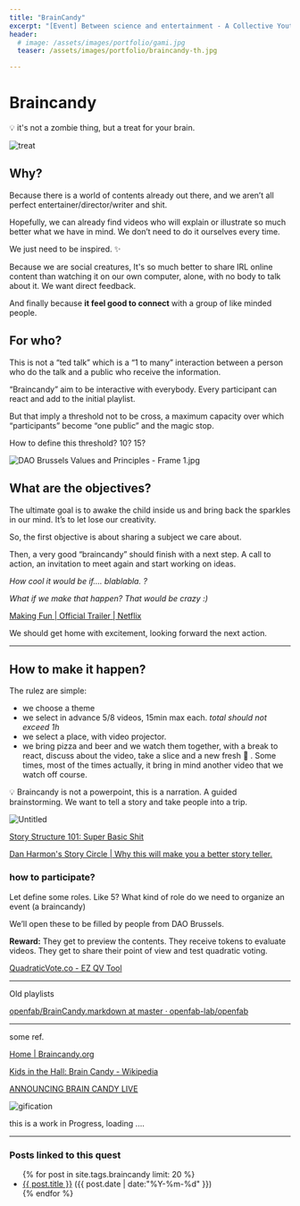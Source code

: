 ```yaml
---
title: "BrainCandy"
excerpt: "[Event] Between science and entertainment - A Collective Youtube night"
header:
  # image: /assets/images/portfolio/gami.jpg
  teaser: /assets/images/portfolio/braincandy-th.jpg

---
```

# Braincandy

<aside>
💡 it's not a zombie thing, but a treat for your brain.

</aside>

![treat](Braincandy%20676ed/Untitled.png)

## Why?

Because there is a world of contents already out there, and we aren’t all perfect entertainer/director/writer and shit. 

Hopefully, we can already find videos who will explain or illustrate so much better what we have in mind. We don’t need to do it ourselves every time. 

We just need to be inspired. ✨

Because we are social creatures, It's so much better to share IRL online content than watching it on our own computer, alone, with no body to talk about it. We want direct feedback.

And finally because **it feel good to connect** with a group of like minded people.

## For who?

This is not a “ted talk” which is  a “1 to many” interaction between a person who do the talk and a public who receive the information. 

“Braincandy” aim to be interactive with everybody. Every participant can react and add to the initial playlist. 

But that imply a threshold not to be cross, a maximum capacity over which “participants” become “one public” and the magic stop. 

How to define this threshold? 10? 15? 

![DAO Brussels Values and Principles - Frame 1.jpg](Braincandy%20676ed/DAO_Brussels_Values_and_Principles_-_Frame_1.jpg)

## What are the objectives?

The ultimate goal is to awake the child inside us and bring back the sparkles in our mind. It’s to let lose our creativity.

So, the first objective is about sharing a subject we care about.

Then, a very good “braincandy” should finish with a next step. A call to action, an invitation to meet again and start working on ideas.

*How cool it would be if.... blablabla. ?*

*What if we make that happen? That would be crazy :)*

[Making Fun | Official Trailer | Netflix](https://www.youtube.com/watch?v=RUkKSYcWvxI)

We should get home with excitement, looking forward the next action. 

---

## How to make it happen?

The rulez are simple:

- we choose a theme
- we select in advance 5/8 videos, 15min max each. *total should not exceed 1h*
- we select a place, with video projector.
- we bring pizza and beer
and we watch them together, with a break to react, discuss about the video, take a slice and a new fresh 🍺 .
Some times, most of the times actually, it bring in mind another video that we watch off course.

<aside>
💡 Braincandy is not a powerpoint, this is a narration. 
A guided brainstorming.
We want to tell a story and take people into a trip.

</aside>

![Untitled](Braincandy%20676ed/Untitled%201.png)

[Story Structure 101: Super Basic Shit](https://channel101.fandom.com/wiki/Story_Structure_101:_Super_Basic_Shit)

[Dan Harmon's Story Circle | Why this will make you a better story teller.](https://youtu.be/ZIFPSjJUfX8)

### how to participate?

Let define some roles. Like 5? What kind of role do we need to organize an event (a braincandy)

We’ll open these to be filled by people from DAO Brussels. 

**Reward:** They get to preview the contents. They receive tokens to evaluate videos. They get to share their point of view and test quadratic voting. 

[QuadraticVote.co - EZ QV Tool](https://quadraticvote.co/)

---

Old playlists

[openfab/BrainCandy.markdown at master · openfab-lab/openfab](https://github.com/openfab-lab/openfab/blob/master/_event/BrainCandy.markdown)

---

some ref.

[Home | Braincandy.org](https://www.braincandy.org/)

[Kids in the Hall: Brain Candy - Wikipedia](https://en.wikipedia.org/wiki/Kids_in_the_Hall:_Brain_Candy)

[ANNOUNCING BRAIN CANDY LIVE](https://www.youtube.com/watch?v=VhVtK7UhKbI)

![gification](https://78.media.tumblr.com/5db78ee8363fa38efd3f1051447875fa/tumblr_nyo13brVkP1v096cfo1_500.gif)

this is a work in Progress, loading ....

---
### Posts linked to this quest
<ul class="posts">
{% for post in site.tags.braincandy limit: 20 %}  <!-- change the name after site.tags.***** to select the tag -->
  <div class="post_info">
    <li>
         <a href="{{ post.url }}">{{ post.title }}</a>
         <span>({{ post.date | date:"%Y-%m-%d" }})</span>
    </li>
    </div>
  {% endfor %}
</ul>
